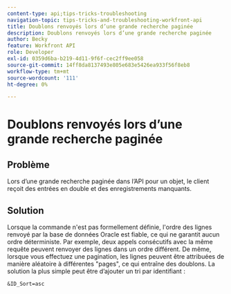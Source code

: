 ```yaml
---
content-type: api;tips-tricks-troubleshooting
navigation-topic: tips-tricks-and-troubleshooting-workfront-api
title: Doublons renvoyés lors d’une grande recherche paginée
description: Doublons renvoyés lors d’une grande recherche paginée
author: Becky
feature: Workfront API
role: Developer
exl-id: 0359d6ba-b219-4d11-9f6f-cec2ff9ee058
source-git-commit: 14ff8da8137493e805e683e5426ea933f56f8eb8
workflow-type: tm+mt
source-wordcount: '111'
ht-degree: 0%

---
```



# Doublons renvoyés lors d’une grande recherche paginée

## Problème

Lors d’une grande recherche paginée dans l’API pour un objet, le client reçoit des entrées en double et des enregistrements manquants.

## Solution

Lorsque la commande n&#39;est pas formellement définie, l&#39;ordre des lignes renvoyé par la base de données Oracle est fiable, ce qui ne garantit aucun ordre déterministe. Par exemple, deux appels consécutifs avec la même requête peuvent renvoyer des lignes dans un ordre différent. De même, lorsque vous effectuez une pagination, les lignes peuvent être attribuées de manière aléatoire à différentes &quot;pages&quot;, ce qui entraîne des doublons. La solution la plus simple peut être d’ajouter un tri par identifiant :

```
&ID_Sort=asc
```


